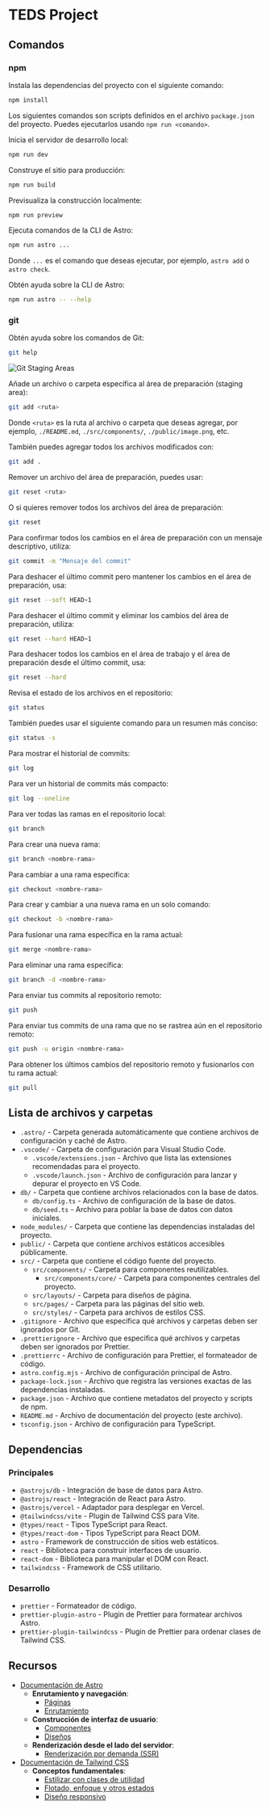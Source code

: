 # TEDS Project

## Comandos

### npm 

Instala las dependencias del proyecto con el siguiente comando:

```sh
npm install
```

Los siguientes comandos son scripts definidos en el archivo `package.json` del proyecto. Puedes ejecutarlos usando `npm run <comando>`.

Inicia el servidor de desarrollo local:

```sh
npm run dev
```

Construye el sitio para producción:

```sh
npm run build
```

Previsualiza la construcción localmente:

```sh
npm run preview
```

Ejecuta comandos de la CLI de Astro:

```sh
npm run astro ...
```

Donde `...` es el comando que deseas ejecutar, por ejemplo, `astro add` o `astro check`.

Obtén ayuda sobre la CLI de Astro:

```sh
npm run astro -- --help
```

### git

Obtén ayuda sobre los comandos de Git:

```sh
git help
```

![Git Staging Areas](https://i.sstatic.net/qPcFI.png)

Añade un archivo o carpeta específica al área de preparación (staging area):

```sh
git add <ruta>
```

Donde `<ruta>` es la ruta al archivo o carpeta que deseas agregar, por ejemplo, `./README.md`, `./src/components/`, `./public/image.png`, etc.

También puedes agregar todos los archivos modificados con:

```sh
git add .
```

Remover un archivo del área de preparación, puedes usar:

```sh
git reset <ruta>
```

O si quieres remover todos los archivos del área de preparación:

```sh
git reset
```

Para confirmar todos los cambios en el área de preparación con un mensaje descriptivo, utiliza:

```sh
git commit -m "Mensaje del commit"
```

Para deshacer el último commit pero mantener los cambios en el área de preparación, usa:

```sh
git reset --soft HEAD~1
```

Para deshacer el último commit y eliminar los cambios del área de preparación, utiliza:

```sh
git reset --hard HEAD~1
```

Para deshacer todos los cambios en el área de trabajo y el área de preparación desde el último commit, usa:

```sh
git reset --hard
```

Revisa el estado de los archivos en el repositorio:

```sh
git status
```

También puedes usar el siguiente comando para un resumen más conciso:

```sh
git status -s
```

Para mostrar el historial de commits:

```sh
git log
```

Para ver un historial de commits más compacto:

```sh
git log --oneline
```

Para ver todas las ramas en el repositorio local:

```sh
git branch
```

Para crear una nueva rama:

```sh
git branch <nombre-rama>
```

Para cambiar a una rama específica:

```sh
git checkout <nombre-rama>
```

Para crear y cambiar a una nueva rama en un solo comando:

```sh
git checkout -b <nombre-rama>
```

Para fusionar una rama específica en la rama actual:

```sh
git merge <nombre-rama>
```

Para eliminar una rama específica:

```sh
git branch -d <nombre-rama>
```

Para enviar tus commits al repositorio remoto:

```sh
git push
```

Para enviar tus commits de una rama que no se rastrea aún en el repositorio remoto:

```sh
git push -u origin <nombre-rama>
```

Para obtener los últimos cambios del repositorio remoto y fusionarlos con tu rama actual:

```sh
git pull
```

## Lista de archivos y carpetas

- `.astro/` - Carpeta generada automáticamente que contiene archivos de configuración y caché de Astro.
- `.vscode/` - Carpeta de configuración para Visual Studio Code.
  - `.vscode/extensions.json` - Archivo que lista las extensiones recomendadas para el proyecto.
  - `.vscode/launch.json` - Archivo de configuración para lanzar y depurar el proyecto en VS Code.
- `db/` - Carpeta que contiene archivos relacionados con la base de datos.
  - `db/config.ts` - Archivo de configuración de la base de datos.
  - `db/seed.ts` - Archivo para poblar la base de datos con datos iniciales.
- `node_modules/` - Carpeta que contiene las dependencias instaladas del proyecto.
- `public/` - Carpeta que contiene archivos estáticos accesibles públicamente.
- `src/` - Carpeta que contiene el código fuente del proyecto.
  - `src/components/` - Carpeta para componentes reutilizables.
    - `src/components/core/` - Carpeta para componentes centrales del proyecto.
  - `src/layouts/` - Carpeta para diseños de página.
  - `src/pages/` - Carpeta para las páginas del sitio web.
  - `src/styles/` - Carpeta para archivos de estilos CSS.
- `.gitignore` - Archivo que especifica qué archivos y carpetas deben ser ignorados por Git.
- `.prettierignore` - Archivo que especifica qué archivos y carpetas deben ser ignorados por Prettier.
- `.prettierrc` - Archivo de configuración para Prettier, el formateador de código.
- `astro.config.mjs` - Archivo de configuración principal de Astro.
- `package-lock.json` - Archivo que registra las versiones exactas de las dependencias instaladas.
- `package.json` - Archivo que contiene metadatos del proyecto y scripts de npm.
- `README.md` - Archivo de documentación del proyecto (este archivo).
- `tsconfig.json` - Archivo de configuración para TypeScript.

## Dependencias

### Principales

- `@astrojs/db` - Integración de base de datos para Astro.
- `@astrojs/react` - Integración de React para Astro.
- `@astrojs/vercel` - Adaptador para desplegar en Vercel.
- `@tailwindcss/vite` - Plugin de Tailwind CSS para Vite.
- `@types/react` - Tipos TypeScript para React.
- `@types/react-dom` - Tipos TypeScript para React DOM.
- `astro` - Framework de construcción de sitios web estáticos.
- `react` - Biblioteca para construir interfaces de usuario.
- `react-dom` - Biblioteca para manipular el DOM con React.
- `tailwindcss` - Framework de CSS utilitario.

### Desarrollo

- `prettier` - Formateador de código.
- `prettier-plugin-astro` - Plugin de Prettier para formatear archivos Astro.
- `prettier-plugin-tailwindcss` - Plugin de Prettier para ordenar clases de Tailwind CSS.

## Recursos

- [Documentación de Astro](https://docs.astro.build)
  - **Enrutamiento y navegación**:
    - [Páginas](https://docs.astro.build/en/basics/astro-pages/)
    - [Enrutamiento](https://docs.astro.build/en/guides/routing/)
  - **Construcción de interfaz de usuario**:
    - [Componentes](https://docs.astro.build/en/basics/astro-components/)
    - [Diseños](https://docs.astro.build/en/basics/layouts/)
  - **Renderización desde el lado del servidor**:
    - [Renderización por demanda (SSR)](https://docs.astro.build/en/guides/on-demand-rendering/)
- [Documentación de Tailwind CSS](https://tailwindcss.com/docs)
  - **Conceptos fundamentales**:
    - [Estilizar con clases de utilidad](https://tailwindcss.com/docs/styling-with-utility-classes)
    - [Flotado, enfoque y otros estados](https://tailwindcss.com/docs/hover-focus-and-other-states)
    - [Diseño responsivo](https://tailwindcss.com/docs/responsive-design)
